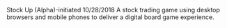 Stock Up (Alpha)-initiated 10/28/2018
A stock trading game using desktop browsers and mobile phones
to deliver a digital board game experience.
